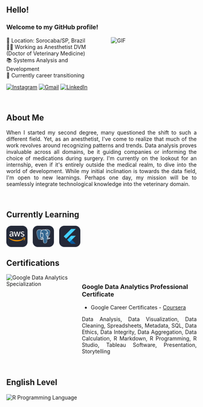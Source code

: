 ## Hello!

### Welcome to my GitHub profile!


<div style="display: flex; justify-content: space-between; align-items: flex-start;">
  <div style="width: 50%;">
    📍 Location: Sorocaba/SP, Brazil<br>
    👩‍⚕️ Working as Anesthetist DVM (Doctor of Veterinary Medicine)<br>
    📚 Systems Analysis and Development<br>
    🔄 Currently career transitioning<br>
  </div>

  <div style="width: 45%;">
    <img src="https://media.giphy.com/media/v1.Y2lkPTc5MGI3NjExZXQ2bzc1a3cxNG9vZG12YmIza3QyeG83dXF6a2JuNDcwYnFsZ2k3NiZlcD12MV9pbnRlcm5hbF9naWZfYnlfaWQmY3Q9cw/04b8NVK7cTY61NIiz7/giphy.gif" alt="GIF" width="220" height="220">
  </div>
</div>




[![Instagram](https://img.shields.io/badge/Instagram-E4405F?style=for-the-badge&logo=instagram&logoColor=white)](https://www.instagram.com/leticiaferrazzini/)
[![Gmail](https://img.shields.io/badge/Gmail-D14836?style=for-the-badge&logo=gmail&logoColor=white)](mailto:leticiaferrazzini@gmail.com)
[![LinkedIn](https://img.shields.io/badge/LinkedIn-0077B5?style=for-the-badge&logo=linkedin&logoColor=white)](https://www.linkedin.com/in/leticiaferrazzini/?locale=en_US)

<br>

## About Me

<p style="text-align: justify;"> 
    When I started my second degree, many questioned the shift to such a different field. Yet, as an anesthetist, I've come to realize that much of the work revolves around recognizing patterns and trends. Data analysis proves invaluable across all domains, be it guiding companies or informing the choice of medications during surgery.  
    I'm currently on the lookout for an internship, even if it's entirely outside the medical realm, to dive into the world of development. While my initial inclination is towards the data field, I'm open to new learnings. Perhaps one day, my mission will be to seamlessly integrate technological knowledge into the veterinary domain.
</p>

<br>

## Currently Learning

<div>
    <img align="center" alt="AWS" src="https://raw.githubusercontent.com/tandpfun/skill-icons/main/icons/AWS-Dark.svg" width="56px" style="display: inline-block; margin-right: 10px;"/>
    <img align="center" alt="PostgreSQL" src="https://raw.githubusercontent.com/tandpfun/skill-icons/65dea6c4eaca7da319e552c09f4cf5a9a8dab2c8/icons/PostgreSQL-Dark.svg" width="56px" style="display: inline-block; margin-right: 10px;"/>
    <img align="center" alt="Flutter" src="https://raw.githubusercontent.com/tandpfun/skill-icons/65dea6c4eaca7da319e552c09f4cf5a9a8dab2c8/icons/Flutter-Dark.svg" width="56px" style="display: inline-block; margin-right: 10px;"/>

<br>


## Certifications

<div style="display: flex; align-items: flex-start;">
  <img src="https://www.crystal-system.eu/wp-content/uploads/Google-Cloud-1024x1024.png" alt="Google Data Analytics Specialization" width="180" height="180" style="margin-right: 20px;">
  <div>

### Google Data Analytics Professional Certificate

- Google Career Certificates - [Coursera](https://www.coursera.org/professional-certificates/google-data-analytics?utm_medium=sem&utm_source=gg&utm_campaign=B2C_LATAM_google-data-analytics_google_FTCOF_professional-certificates_countrygroup-1&campaignid=20766060712&adgroupid=154107371206&device=c&keyword=&matchtype=&network=g&devicemodel=&adposition=&creativeid=680252607976&hide_mobile_promo&gclid=Cj0KCQiAyeWrBhDDARIsAGP1mWR8MhHQdP9vPN4ZUa_V1cHDRQOCWJ0Rixv5K44luE6dES0o-d9LDNYaAquhEALw_wcB)

<p style="text-align: justify;">
   Data Analysis, Data Visualization, Data Cleaning, Spreadsheets, Metadata, SQL, Data Ethics, Data Integrity, Data Aggregation, Data Calculation, R Markdown, R Programming, R Studio, Tableau Software, Presentation, Storytelling
</p>

  </div>
</div>

<br>


## English Level

<div style="display: inline-block; overflow: hidden">
        <img align="center" alt="R Programming Language" src="https://cdn.efset.org/efset-media-assets/efset-scores/social-media/certificate_results_og_72.png" width="300px"/>
    </div>

<br>
